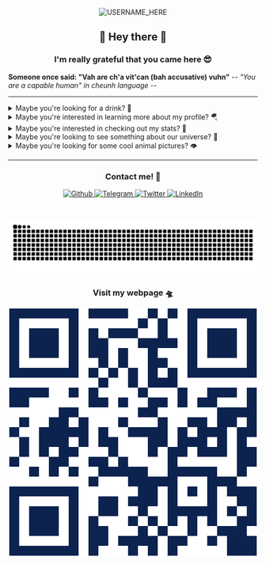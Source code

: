 <p align="center">

  <img src="https://socialify.git.ci/nclsbayona/nclsbayona/image?description=1&descriptionEditable=Come%20check%20my%20profile!&font=Bitter&pattern=Signal&theme=Dark" alt="USERNAME_HERE" width="640" height="320" />

</p>

<h2 align="center">👋 Hey there 👋</h2>

<h3 align="center">I'm really grateful that you came here 😎</h3>

<!--p  align="center">
<img src="logo.png" alt="Logo" width="480">
</p-->


<p align="center">

  <strong align="center">Someone once said: &quot;Vah are ch'a vit'can (bah accusative) vuhn&quot;</strong>
  <i>-- &quot;You are a capable human&quot; in cheunh language --</i>

</p>


----

<details name="info">
<summary>Maybe you're looking for a drink? 🍹</summary>
<br />
<h4 align="center">A midsummernight dream</h4>
<p align="center">

<img src="https://www.thecocktaildb.com/images/media/drink/ysqvqp1461867292.jpg" alt="Drink image" />

</p>

<h5 align="center">Alcoholic - Ordinary Drink</h5>

<h5 align="center">Necessary ingredients</h5>
<table align="center">
<tr>
<td>
<table frame="box" rules="cols">
    <thead>
        <tr>
            <th style="padding-left: 1em; padding-right: 1em; text-align: center">Ingredient</th>
            <th style="padding-left: 1em; padding-right: 1em; text-align: center">Measure</th>
        </tr>
    </thead>
    <tbody>
        <tr>
            <td style="padding-left: 1em; padding-right: 1em; text-align: center; vertical-align: top">Vodka</td>
            <td style="padding-left: 1em; padding-right: 1em; text-align: center; vertical-align: top">2 oz </td>
        </tr>
        <tr>
            <td style="padding-left: 1em; padding-right: 1em; text-align: center; vertical-align: top">Kirschwasser</td>
            <td style="padding-left: 1em; padding-right: 1em; text-align: center; vertical-align: top">1 oz </td>
        </tr>
        <tr>
            <td style="padding-left: 1em; padding-right: 1em; text-align: center; vertical-align: top">Strawberry liqueur</td>
            <td style="padding-left: 1em; padding-right: 1em; text-align: center; vertical-align: top">1 tsp </td>
        </tr>
        <tr>
            <td style="padding-left: 1em; padding-right: 1em; text-align: center; vertical-align: top">Strawberries</td>
            <td style="padding-left: 1em; padding-right: 1em; text-align: center; vertical-align: top">5 </td>
        </tr>
    </tbody>
</table>
</td>
</tr>
</table>



<p align="center">
Mix the strawberrys in a blender Pour it together with the vodka,kirch and strawberry liquer over ice in a shaker. Shake well and pour in a highballglass. Fill up with the Russchian water
</p>

----

</details>


<details name="info">
<summary>Maybe you're interested in learning more about my profile? 🪂</summary>
<br />
<h5 align="center">👀 Visitor count</h5>
<p align="center">

<img src="https://profile-counter.glitch.me/nclsbayona/count.svg"/>

</p>
<p align="center">

<img src="https://img.shields.io/github/followers/nclsbayona?color=003153&logo=github&style=for-the-badge"/>
<img src="https://img.shields.io/github/last-commit/nclsbayona/nclsbayona?color=003153&logo=github&style=for-the-badge&label=Latest%20Profile%20Commit">

</p>
<p align="center">

<img src="https://github-profile-trophy.vercel.app/?username=nclsbayona&theme=dracula&no-frame=false&margin-w=5&margin-h=5&no-bg=true&column=4">

</p>

----

</details>


<details name="info">
<summary>Maybe you're interested in checking out my stats? 🐣</summary>
<br />
<h4 align="center">General GitHub Stats 🌀</h4>

<p align="center">

<!--h5>😃 General Overview</h5-->
<img src="https://github-readme-stats.vercel.app/api?username=nclsbayona&show_icons=true&count_private=true&include_all_commits=true&locale=en&theme=tokyonight" width="260">

<!--h5>Life-Time Stats Overview 😃</h5-->
<img src="https://github-readme-streak-stats.herokuapp.com/?user=nclsbayona&theme=algolia" width="260">

</p>

<br />

<h4 align="center">🤖 Programming Languages Stats</h4>

<p align="center">

<!--h5>Most Used Languages Stats 💾</h5-->
<img src="https://github-readme-stats.vercel.app/api/top-langs/?username=nclsbayona&show_icons=true&locale=en&langs_count=5&theme=tokyonight">

</p>

<br />

<h4 align="center">⌚General Weekly-Stats</h4>
<table align="center">
<tr>
<td>
<table frame="box" rules="cols">
    <thead>
        <tr>
            <th style="padding-left: 1em; padding-right: 1em; text-align: center">Language name</th>
            <th style="padding-left: 1em; padding-right: 1em; text-align: center">Time spent</th>
        </tr>
    </thead>
    <tbody>
    </tbody>
</table>
</td>
<td>
<table frame="box" rules="cols">
    <thead>
        <tr>
            <th style="padding-left: 1em; padding-right: 1em; text-align: center">OS name</th>
            <th style="padding-left: 1em; padding-right: 1em; text-align: center">Time spent</th>
        </tr>
    </thead>
    <tbody>
    </tbody>
</table>
</td>
</tr>
</table>

----
</details>


<details name="info">
<summary>Maybe you're looking to see something about our universe? 🔭</summary>

<br />
<h4 align="center">Painting with Jupiter - ©️ NASA @ 2025-04-19</h4>
<p align="center">

<img src="https://apod.nasa.gov/apod/image/2504/PIA21983JupiterLundh1024.jpg" alt="Painting with Jupiter image" />

</p>

<h5 align="center">In digital brush strokes, Jupiter's signature atmospheric bands and vortices were used to form this interplanetary post-impressionist work of art. The creative image from citizen scientist Rick Lundh uses data from the Juno spacecraft's JunoCam. To paint on the digital canvas, a JunoCam image with contrasting light and dark tones was chosen for processing and an oil-painting software filter applied. The image data was captured during perijove 10. That was Juno's December 16, 2017 close encounter with the solar system's ruling gas giant. At the time the spacecraft was cruising about 13,000 kilometers above northern Jovian cloud tops. Now in an extended mission, Juno has explored Jupiter and its moons since entering orbit around Jupiter in July of 2016.</h5>

----

</details>

<details name="info">
<summary>Maybe you're looking for some cool animal pictures? 👁️</summary>

<br />
<table align="center">
<tr>
<td>
<img src="https://cdn.animality.xyz/dog/18.png" width="180"/>
</td>
<td>
<img src="https://cdn.animality.xyz/duck/23.png" width="180"/>
</td>
<td>
<img src="https://cdn.animality.xyz/fox/3.png" width="180"/>
</td>
</tr>
<tr>
<td>
<img src="https://cdn.animality.xyz/cat/13.png" width="180"/>
</td>
<td>
<img src="https://cdn.animality.xyz/bird/20.png" width="180"/>
</td>
<td>
<img src="https://cdn.animality.xyz/panda/1.png" width="180"/>
</td>
</tr>
<tr>
<td>
<img src="https://cdn.animality.xyz/redpanda/23.png" width="180"/>
</td>
<td>
<img src="https://cdn.animality.xyz/koala/21.png" width="180"/>
</td>
<td>
<img src="https://cdn.animality.xyz/whale/16.png" width="180"/>
</td>
</tr>
<tr>
<td>
<img src="https://cdn.animality.xyz/dolphin/7.png" width="180"/>
</td>
<td>
<img src="https://cdn.animality.xyz/kangaroo/23.png" width="180"/>
</td>
<td>
<img src="https://cdn.animality.xyz/rabbit/8.png" width="180"/>
</td>
</tr>
<tr>
<td>
<img src="https://cdn.animality.xyz/lion/9.png" width="180"/>
</td>
<td>
<img src="https://cdn.animality.xyz/bear/7.png" width="180"/>
</td>
<td>
<img src="https://cdn.animality.xyz/frog/0.png" width="180"/>
</td>
</tr>
<tr>
<td>
<img src="https://cdn.animality.xyz/penguin/1.png" width="180"/>
</td>
<td>
<img src="https://cdn.animality.xyz/axolotl/2.png" width="180"/>
</td>
<td>
<img src="https://cdn.animality.xyz/capybara/4.png" width="180"/>
</td>
</tr>
<tr>
<td>
<img src="https://cdn.animality.xyz/hedgehog/4.png" width="180"/>
</td>
<td>
<img src="https://cdn.animality.xyz/turtle/6.png" width="180"/>
</td>
<td>
<img src="https://cdn.animality.xyz/narwhal/11.png" width="180"/>
</td>
</tr>
<tr>
<td>
<img src="https://cdn.animality.xyz/squirrel/4.png" width="180"/>
</td>
<td>
<img src="https://cdn.animality.xyz/fish/10.png" width="180"/>
</td>
<td>
<img src="https://cdn.animality.xyz/horse/14.png" width="180"/>
</td>
</tr>
</table>

----

</details>


----

<h3 align="center">Contact me! 📇</h3>

<p align="center">
<a href="https://github.com/nclsbayona" target="_blank">
 <img alt="Github" src="https://img.shields.io/badge/GitHub-%2312180E.svg?&style=for-the-badge&logo=Github&logoColor=white">
</a>

<a href="https://t.me/nclsbayona" target="_blank">
 <img alt="Telegram" src="https://img.shields.io/badge/-TELEGRAM-blue?&style=for-the-badge&logo=telegram&logoColor=white">
</a>

<a href="https://twitter.com/nclsbayona" target="_blank">
 <img alt="Twitter" src="https://img.shields.io/badge/twitter-%231DA1F2.svg?&style=for-the-badge&logo=twitter&logoColor=white">
</a>

<a href="https://www.linkedin.com/in/nclsbayona" target="_blank">
 <img alt="LinkedIn" src="https://img.shields.io/badge/-LINKEDIN-lightblue?&style=for-the-badge&logo=linkedin&logoColor=white">
</a>

<!-- <a href="https://instagram.com/" target="_blank">
 <img alt="Instagram" src="https://img.shields.io/badge/-INSTAGRAM-critical?&style=for-the-badge&logo=instagram&logoColor=white">
</a>

<a href="https://www.discord.com/channels/" target="_blank">
 <img alt="Discord" src="https://img.shields.io/badge/-DISCORD-darkblue?&style=for-the-badge&logo=discord&logoColor=white">
</a> !-->


</p>

<br />


<p align="center">

<img src="https://raw.githubusercontent.com/nclsbayona/nclsbayona/output/github-contribution-grid-snake-sissa.svg">

</p>


<h3 align="center">Visit my webpage 🛸</h3>
<p align="center"><a href="https://nclsbayona.github.io" target="_blank">
 <img src="QR.png">
</a></p>

</p>

